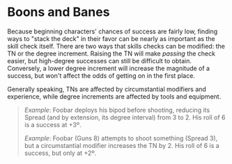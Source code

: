 # Boons and Banes

Because beginning characters' chances of success are fairly low, finding ways to "stack the deck" in their favor can be nearly as important as the skill check itself. There are two ways that skills checks can be modified: the TN or the degree increment. Raising the TN will make _passing_ the check easier, but high-degree successes can still be difficult to obtain. Conversely, a lower degree increment will increase the magnitude of a success, but won't affect the odds of getting on in the first place.

Generally speaking, TNs are affected by circumstantial modifiers and experience, while degree increments are affected by tools and equipment.

> _Example_: Foobar deploys his bipod before shooting, reducing its Spread (and by extension, its degree interval) from 3 to 2. His roll of 6 is a success at +3º.
>
> _Example_: Foobar (Guns 8) attempts to shoot something (Spread 3), but a circumstantial modifier increases the TN by 2. His roll of 6 is a success, but only at +2º.

